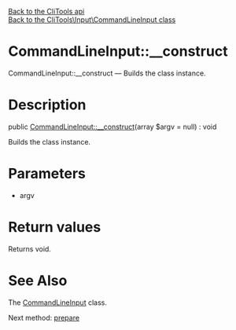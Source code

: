 [Back to the CliTools api](https://github.com/lingtalfi/CliTools/blob/master/doc/api/CliTools.md)<br>
[Back to the CliTools\Input\CommandLineInput class](https://github.com/lingtalfi/CliTools/blob/master/doc/api/CliTools/Input/CommandLineInput.md)


CommandLineInput::__construct
================



CommandLineInput::__construct — Builds the class instance.




Description
================


public [CommandLineInput::__construct](https://github.com/lingtalfi/CliTools/blob/master/doc/api/CliTools/Input/CommandLineInput/__construct.md)(array $argv = null) : void




Builds the class instance.




Parameters
================


- argv

    


Return values
================

Returns void.







See Also
================

The [CommandLineInput](https://github.com/lingtalfi/CliTools/blob/master/doc/api/CliTools/Input/CommandLineInput.md) class.

Next method: [prepare](https://github.com/lingtalfi/CliTools/blob/master/doc/api/CliTools/Input/CommandLineInput/prepare.md)<br>

